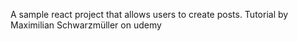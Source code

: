 A sample react project that allows users to create posts.
Tutorial by Maximilian Schwarzmüller on udemy
